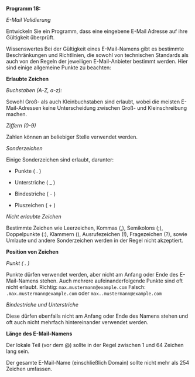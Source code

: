 **Programm 18:**

*E-Mail Validierung*


Entwickeln Sie ein Programm, dass eine eingebene E-Mail Adresse auf ihre  Gültigkeit überprüft.


Wissenswertes
Bei der Gültigkeit eines E-Mail-Namens gibt es bestimmte Beschränkungen und Richtlinien, die sowohl von technischen Standards als auch von den Regeln der jeweiligen E-Mail-Anbieter bestimmt werden. Hier sind einige allgemeine Punkte zu beachten:


**Erlaubte Zeichen**

*Buchstaben (A-Z, a-z):* 

Sowohl Groß- als auch Kleinbuchstaben sind erlaubt, wobei die meisten E-Mail-Adressen keine Unterscheidung zwischen Groß- und Kleinschreibung machen.


*Ziffern (0-9)*

Zahlen können an beliebiger Stelle verwendet werden.


*Sonderzeichen*

Einige Sonderzeichen sind erlaubt, darunter:

- Punkte ( . )

- Unterstriche ( _ )

- Bindestriche ( - )

- Pluszeichen ( + )

*Nicht erlaubte Zeichen*

Bestimmte Zeichen wie Leerzeichen, Kommas (,), Semikolons (;), Doppelpunkte (:), Klammern (), Ausrufezeichen (!), Fragezeichen (?), sowie Umlaute und andere Sonderzeichen werden in der Regel nicht akzeptiert.


**Position von Zeichen**

*Punkt ( . )*

Punkte dürfen verwendet werden, aber nicht am Anfang oder Ende des E-Mail-Namens stehen. Auch mehrere aufeinanderfolgende Punkte sind oft nicht erlaubt.
Richtig: `max.mustermann@example.com`
Falsch: `.max.mustermann@example.com` oder `max..mustermann@example.com`

*Bindestriche und Unterstriche*

Diese dürfen ebenfalls nicht am Anfang oder Ende des Namens stehen und oft auch nicht mehrfach hintereinander verwendet werden.

**Länge des E-Mail-Namens**

Der lokale Teil (vor dem @) sollte in der Regel zwischen 1 und 64 Zeichen lang sein. 

Der gesamte E-Mail-Name (einschließlich Domain) sollte nicht mehr als 254 Zeichen umfassen.
